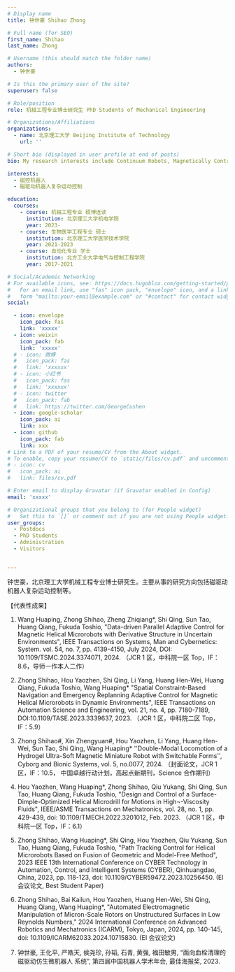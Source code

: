 ```yaml
---
# Display name
title: 钟世豪 Shihao Zhong 

# Full name (for SEO)
first_name: Shihao 
last_name: Zhong

# Username (this should match the folder name)
authors:
  - 钟世豪

# Is this the primary user of the site?
superuser: false

# Role/position
role: 机械工程专业博士研究生 PhD Students of Mechanical Engineering

# Organizations/Affiliations
organizations:
  - name: 北京理工大学 Beijing Institute of Technology
    url: ''

# Short bio (displayed in user profile at end of posts)
bio: My research interests include Continuum Robots, Magnetically Controlled Robots, Nanorobots, and more.

interests:
  - 磁控机器人
  - 磁驱动机器人复杂运动控制

education:
  courses:
    - course: 机械工程专业 硕博连读
      institution: 北京理工大学机电学院
      year: 2023-
    - course: 生物医学工程专业 硕士
      institution: 北京理工大学医学技术学院
      year: 2021-2023
    - course: 自动化专业 学士
      institution: 北方工业大学电气与控制工程学院
      year: 2017-2021

# Social/Academic Networking
# For available icons, see: https://docs.hugoblox.com/getting-started/page-builder/#icons
#   For an email link, use "fas" icon pack, "envelope" icon, and a link in the
#   form "mailto:your-email@example.com" or "#contact" for contact widget.
social:

  - icon: envelope
    icon_pack: fas
    link: 'xxxxx'
  - icon: weixin
    icon_pack: fab
    link: 'xxxxx'
  # - icon: 微博
  #   icon_pack: fas
  #   link: 'xxxxxx'
  # - icon: 小红书
  #   icon_pack: fas
  #   link: 'xxxxxx'
  # - icon: twitter
  #   icon_pack: fab
  #   link: https://twitter.com/GeorgeCushen
  - icon: google-scholar
    icon_pack: ai
    link: xxx
  - icon: github
    icon_pack: fab
    link: xxx
# Link to a PDF of your resume/CV from the About widget.
# To enable, copy your resume/CV to `static/files/cv.pdf` and uncomment the lines below.
# - icon: cv
#   icon_pack: ai
#   link: files/cv.pdf

# Enter email to display Gravatar (if Gravatar enabled in Config)
email: 'xxxxx'

# Organizational groups that you belong to (for People widget)
#   Set this to `[]` or comment out if you are not using People widget.
user_groups:
  - Postdocs
  - PhD Students
  - Administration
  - Visitors


---
```


钟世豪，北京理工大学机械工程专业博士研究生。主要从事的研究方向包括磁驱动机器人复杂运动控制等。



【代表性成果】
 
1. Wang Huaping, Zhong Shihao, Zheng Zhiqiang*, Shi Qing, Sun Tao, Huang Qiang, Fukuda Toshio, "Data-driven Parallel Adaptive Control for Magnetic Helical Microrobots with Derivative Structure in Uncertain Environments", IEEE Transactions on Systems, Man and Cybernetics: System. vol. 54, no. 7, pp. 4139-4150, July 2024, DOI: 10.1109/TSMC.2024.3374071, 2024. （JCR 1 区，中科院一区 Top，IF：8.6，导师一作本人二作） 

2. Zhong Shihao, Hou Yaozhen, Shi Qing, Li Yang, Huang Hen-Wei, Huang Qiang, Fukuda Toshio, Wang Huaping* "Spatial Constraint-Based Navigation and Emergency Replanning Adaptive Control for Magnetic Helical Microrobots in Dynamic Environments", IEEE Transactions on Automation Science and Engineering, vol. 21, no. 4, pp. 7180-7189, DOI:10.1109/TASE.2023.3339637, 2023. （JCR 1 区，中科院二区 Top，IF：5.9） 

3. Zhong Shihao#, Xin Zhengyuan#, Hou Yaozhen, Li Yang, Huang Hen-Wei, Sun Tao, Shi Qing, Wang Huaping* ''Double-Modal Locomotion of a Hydrogel Ultra-Soft Magnetic Miniature Robot with Switchable Forms'', Cyborg and Bionic Systems, vol. 5, no.0077, 2024. （封面论文，JCR 1 区，IF：10.5， 中国卓越行动计划，高起点新期刊，Science 合作期刊）

4. Hou Yaozhen, Wang Huaping*, Zhong Shihao, Qiu Yukang, Shi Qing, Sun Tao, Huang Qiang, Fukuda Toshio, "Design and Control of a Surface-Dimple-Optimized Helical Microdrill for Motions in High¬-Viscosity Fluids", IEEE/ASME Transactions on Mechatronics, vol. 28, no. 1, pp. 429-439, doi: 10.1109/TMECH.2022.3201012, Feb. 2023. （JCR 1 区，中科院一区 Top，IF：6.1）

5. Zhong Shihao, Wang Huaping*, Shi Qing, Hou Yaozhen, Qiu Yukang, Sun Tao, Huang Qiang, Fukuda Toshio, "Path Tracking Control for Helical Microrobots Based on Fusion of Geometric and Model-Free Method", 2023 IEEE 13th International Conference on CYBER Technology in Automation, Control, and Intelligent Systems (CYBER), Qinhuangdao, China, 2023, pp. 118-123, doi: 10.1109/CYBER59472.2023.10256450. (EI 会议论文, Best Student Paper)

6. Zhong Shihao, Bai Kailun, Hou Yaozhen, Huang Hen-Wei, Shi Qing, Huang Qiang, Wang Huaping*, "Automated Electromagnetic Manipulation of Micron-Scale Rotors on Unstructured Surfaces in Low Reynolds Numbers," 2024 International Conference on Advanced Robotics and Mechatronics (ICARM), Tokyo, Japan, 2024, pp. 140-145, doi: 10.1109/ICARM62033.2024.10715830. (EI 会议论文)

7. 钟世豪, 王化平, 严皓天, 侯尧珍, 孙韬, 石青, 黄强, 福田敏男, “面向血栓清理的磁驱动仿生微机器人 系统”, 第四届中国机器人学术年会, 最佳海报奖, 2023.